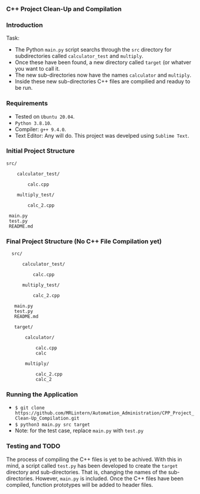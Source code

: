 ### C++ Project Clean-Up and Compilation

### Introduction

Task: 

  * The Python `main.py` script searchs through the `src` directory for subdirectories called `calculator_test` and `multiply`.
  * Once these have been found, a new directory called `target` (or whatver you want to call it.
  * The new sub-directories now have the names `calculator` and `multiply`.
  * Inside these new sub-directories C++ files are compilied and readuy to be run.

### Requirements

  * Tested on `Ubuntu 20.04`.
  * `Python 3.8.10`.
  * Compiler: `g++ 9.4.0`.
  * Text Editor: Any will do. This project was develped using `Sublime Text`.

### Initial Project Structure

    src/
    
        calculator_test/
        
            calc.cpp
            
        multiply_test/
        
            calc_2.cpp
             
     main.py
     test.py
     README.md
     
     
### Final Project Structure (No C++ File Compilation yet)

      src/
      
          calculator_test/
          
              calc.cpp
                
          multiply_test/
          
              calc_2.cpp
               
       main.py
       test.py
       README.md
       
       target/
       
           calculator/
           
               calc.cpp
               calc
               
           multiply/
           
               calc_2.cpp
               calc_2
               
         
### Running the Application

  * `$ git clone https://github.com/MRLintern/Automation_Administration/CPP_Project_Clean-Up_Compilation.git`
  * `$ python3 main.py src target`
  * Note: for the test case, replace `main.py` with `test.py`

### Testing and TODO

The process of compiling the C++ files is yet to be achived. With this in mind, a script called `test.py` has been developed to create the `target`
directory and sub-directories. That is, changing the names of the sub-directories. However, `main.py` is included. 
Once the C++ files have been compiled, function prototypes will be added to header files.
                  
                


